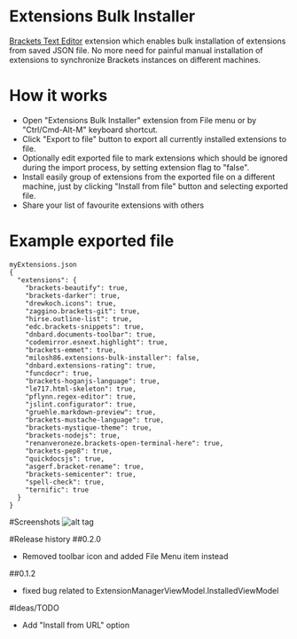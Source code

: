 # Extensions Bulk Installer
[Brackets Text Editor](http://brackets.io) extension which enables bulk installation of extensions from saved JSON file. No more need for painful manual installation of extensions to synchronize Brackets instances on different machines.

# How it works
- Open "Extensions Bulk Installer" extension from File menu or by "Ctrl/Cmd-Alt-M" keyboard shortcut.
- Click "Export to file" button to export all currently installed extensions to file. 
- Optionally edit exported file to mark extensions which should be ignored during the import process, by setting extension flag to "false".
- Install easily group of extensions from the exported file on a different machine, just by clicking "Install from file" button and selecting exported file.
- Share your list of favourite extensions with others
    
# Example exported file
```
myExtensions.json
{
  "extensions": {
    "brackets-beautify": true,
    "brackets-darker": true,
    "drewkoch.icons": true,
    "zaggino.brackets-git": true,
    "hirse.outline-list": true,
    "edc.brackets-snippets": true,
    "dnbard.documents-toolbar": true,
    "codemirror.esnext.highlight": true,
    "brackets-emmet": true,
    "milosh86.extensions-bulk-installer": false,
    "dnbard.extensions-rating": true,
    "funcdocr": true,
    "brackets-hoganjs-language": true,
    "le717.html-skeleton": true,
    "pflynn.regex-editor": true,
    "jslint.configurator": true,
    "gruehle.markdown-preview": true,
    "brackets-mustache-language": true,
    "brackets-mystique-theme": true,
    "brackets-nodejs": true,
    "renanveroneze.brackets-open-terminal-here": true,
    "brackets-pep8": true,
    "quickdocsjs": true,
    "asgerf.bracket-rename": true,
    "brackets-semicenter": true,
    "spell-check": true,
    "ternific": true
  }
}
```
#Screenshots
![alt tag](https://raw.github.com/milosh86/Brackets-ExtensionsBulkInstall/master/screenshots/s1.png)

#Release history
##0.2.0
- Removed toolbar icon and added File Menu item instead

##0.1.2
- fixed bug related to ExtensionManagerViewModel.InstalledViewModel

#Ideas/TODO
- Add "Install from URL" option
